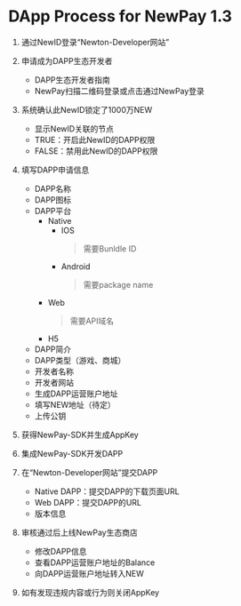 # DApp Process for NewPay 1.3

1. 通过NewID登录“Newton-Developer网站”

2. 申请成为DAPP生态开发者
	* DAPP生态开发者指南
	* NewPay扫描二维码登录或点击通过NewPay登录

3. 系统确认此NewID锁定了1000万NEW
	* 显示NewID关联的节点
	* TRUE：开启此NewID的DAPP权限
	* FALSE：禁用此NewID的DAPP权限
	
4. 填写DAPP申请信息
	* DAPP名称
	* DAPP图标
	* DAPP平台
		* Native
			* IOS
				> 需要Bunldle ID
			* Android
				> 需要package name
		* Web
			> 需要API域名
		* H5
	* DAPP简介
	* DAPP类型（游戏、商城）
	* 开发者名称
	* 开发者网站
	* 生成DAPP运营账户地址
	* 填写NEW地址（待定）
	* 上传公钥

5. 获得NewPay-SDK并生成AppKey

6. 集成NewPay-SDK开发DAPP

7. 在“Newton-Developer网站”提交DAPP
	* Native DAPP：提交DAPP的下载页面URL
	* Web DAPP：提交DAPP的URL
	* 版本信息

8. 审核通过后上线NewPay生态商店
	* 修改DAPP信息
	* 查看DAPP运营账户地址的Balance
	* 向DAPP运营账户地址转入NEW

9. 如有发现违规内容或行为则关闭AppKey